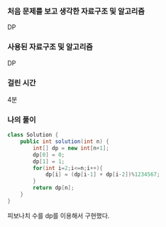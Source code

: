 ### 처음 문제를 보고 생각한 자료구조 및 알고리즘

DP

### 사용된 자료구조 및 알고리즘

DP

### 걸린 시간

4분

### 나의 풀이

```java
class Solution {
    public int solution(int n) {
        int[] dp = new int[n+1];
        dp[0] = 0;
        dp[1] = 1;
        for(int i=2;i<=n;i++){
            dp[i] = (dp[i-1] + dp[i-2])%1234567;
        }
        return dp[n];
    }
}
```

피보나치 수를 dp를 이용해서 구현했다.